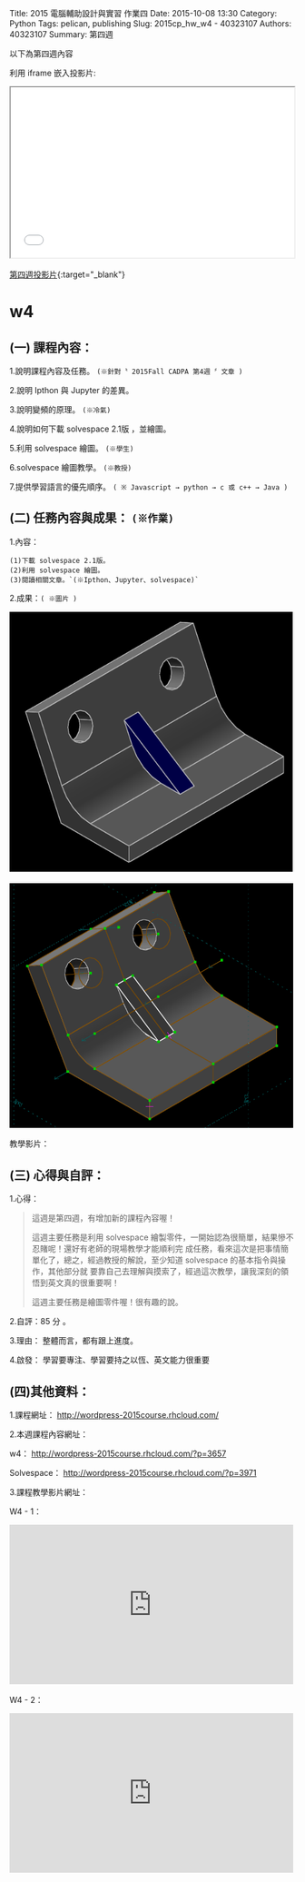 Title: 2015 電腦輔助設計與實習 作業四
Date: 2015-10-08 13:30
Category: Python
Tags: pelican, publishing
Slug: 2015cp_hw_w4 -  40323107
Authors: 40323107
Summary: 第四週

以下為第四週內容

利用 iframe 嵌入投影片:

<iframe src="simplest4.html" width="500" height="300"></iframe>

[第四週投影片](simplest4.html){:target="_blank"}

w4
============

(一) 課程內容：
-------------------------

1.說明課程內容及任務。
`(※針對〝 2015Fall CADPA 第4週 〞文章 )`

2.說明 Ipthon 與 Jupyter 的差異。

3.說明變頻的原理。
`(※冷氣)`

4.說明如何下載 solvespace 2.1版 ，並繪圖。

5.利用 solvespace 繪圖。
`(※學生)`

6.solvespace 繪圖教學。
`(※教授)`

7.提供學習語言的優先順序。
`( ※ Javascript → python → c 或 c++ → Java )`

(二) 任務內容與成果： `(※作業)`
----------------------------------------------

1.內容：

    (1)下載 solvespace 2.1版。
    (2)利用 solvespace 繪圖。
    (3)閱讀相關文章。`(※Ipthon、Jupyter、solvespace)`

2.成果：`( ※圖片 )` 

<img src="images/01.PNG" width="500" alt="零件"></img>

<img src="images/10.08.PNG" width="500" alt="零件"></img>

教學影片：

(三) 心得與自評：
-------------------------

1.心得： 

> 這週是第四週，有增加新的課程內容喔！
>
> 這週主要任務是利用 solvespace 繪製零件，一開始認為很簡單，結果慘不忍賭呢！還好有老師的現場教學才能順利完
> 成任務，看來這次是把事情簡單化了，總之，經過教授的解說，至少知道 solvespace 的基本指令與操作，其他部分就
> 要靠自己去理解與摸索了，經過這次教學，讓我深刻的領悟到英文真的很重要啊！ 
>
> 這週主要任務是繪圖零件喔！很有趣的說。

2.自評：85 分 。

3.理由： 整體而言，都有跟上進度。

4.啟發： 學習要專注、學習要持之以恆、英文能力很重要

(四)其他資料： 
-------------------------

1.課程網址： <a href="http://wordpress-2015course.rhcloud.com/">http://wordpress-2015course.rhcloud.com/</a>

2.本週課程內容網址： 

w4： <a href="http://wordpress-2015course.rhcloud.com/?p=3657">http://wordpress-2015course.rhcloud.com/?p=3657</a>

Solvespace： <a href="http://wordpress-2015course.rhcloud.com/?p=3971">http://wordpress-2015course.rhcloud.com/?p=3971</a>


3.課程教學影片網址：

W4 - 1：
 <iframe src="https://player.vimeo.com/video/141762531" width="500" height="281" frameborder="0" webkitallowfullscreen mozallowfullscreen allowfullscreen></iframe>
 
 W4 - 2：
 <iframe src=" https://player.vimeo.com/video/141370058" width="500" height="281" frameborder="0" webkitallowfullscreen mozallowfullscreen allowfullscreen></iframe>





